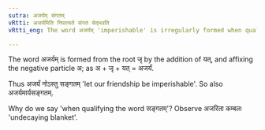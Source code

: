 ```yaml
---
sutra: अजर्यम् संगतम्
vRtti: अजर्यमिति निपात्यते संगतं चेद्भवति
vRtti_eng: The word अजर्यम् 'imperishable' is irregularly formed when qualifying the word संगतम् 'friendship' expressed or understood.

---
```

The word अजर्यम् is formed from the root जृ by the addition of यत्, and affixing the negative particle अ; as अ + जृ + यत् = अजर्यं.

Thus अजर्यं नोऽस्तु सङ्गतम् 'let our friendship be imperishable'. So also अजर्यमार्यसङ्गतम्.

Why do we say 'when qualifying the word सङ्गतम्'? Observe अजरिता कम्बलः 'undecaying blanket'.